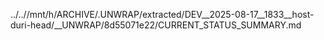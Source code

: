 ../..//mnt/h/ARCHIVE/.UNWRAP/extracted/DEV__2025-08-17__1833__host-duri-head/__UNWRAP/8d55071e22/CURRENT_STATUS_SUMMARY.md